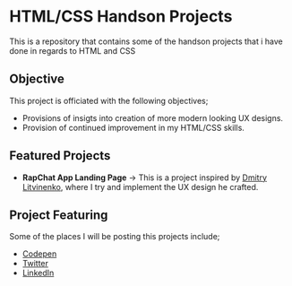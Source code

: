 # HTML/CSS Handson Projects 
This is a repository that contains some of the handson projects that i have done in regards to HTML and CSS


## Objective
This project is officiated with the following objectives;
- Provisions of insigts into creation of more modern looking UX designs.
- Provision of continued improvement in my HTML/CSS skills.

## Featured Projects
- **RapChat App Landing Page** -> This is a project inspired by [Dmitry Litvinenko](https://dribbble.com/shots/19199771-Rapchat-App), where I try and implement the UX design he crafted.

## Project Featuring
Some of the places I will be posting this projects include;
- [Codepen](https://codepen.io/atonya-bravin)
- [Twitter](https://twitter.com/bravin_the_Geek)
- [LinkedIn](https://www.linkedin.com/in/bravin-atonya-71048425a/)